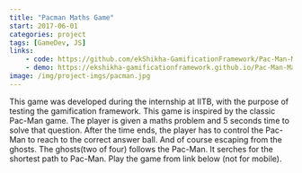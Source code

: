 ```yaml
---
title: "Pacman Maths Game"
start: 2017-06-01
categories: project
tags: [GameDev, JS]
links:
	- code: https://github.com/ekShikha-GamificationFramework/Pac-Man-Maths-Game
	- demo: https://ekshikha-gamificationframework.github.io/Pac-Man-Maths-Game/
image: /img/project-imgs/pacman.jpg
---
```


This game was developed during the internship at IITB, with the purpose of testing the gamification framework. This game is inspired by the classic Pac-Man game. The player is given a maths problem and 5 seconds time to solve that question. After the time ends, the player has to control the Pac-Man to reach to the correct answer ball. And of course escaping from the ghosts. The ghosts(two of four) follows the Pac-Man. It serches for the shortest path to Pac-Man. Play the game from link below (not for mobile).